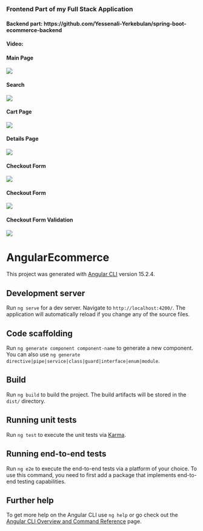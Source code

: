 <h3>Frontend Part of my Full Stack Application</h3>
<h4>Backend part: https://github.com/Yessenali-Yerkebulan/spring-boot-ecommerce-backend</h4>
<h4>Video: </h4>
<h4>Main Page</h4>
<img src="https://user-images.githubusercontent.com/113698340/227757497-dc3a118d-9c2f-4785-99a1-b9635e528602.png">
<h4>Search</h4>
<img src="https://user-images.githubusercontent.com/113698340/227757533-76f89645-d3d4-488b-8675-a891e8f09d7b.png">
<h4>Cart Page</h4>
<img src="https://user-images.githubusercontent.com/113698340/227757530-993c8904-6a59-4e3f-875d-4f805385f87c.png">
<h4>Details Page</h4>
<img src="https://user-images.githubusercontent.com/113698340/227757530-993c8904-6a59-4e3f-875d-4f805385f87c.png">
<h4>Checkout Form</h4>
<img src="https://user-images.githubusercontent.com/113698340/227757530-993c8904-6a59-4e3f-875d-4f805385f87c.png">
<h4>Checkout Form</h4>
<img src="https://user-images.githubusercontent.com/113698340/227757530-993c8904-6a59-4e3f-875d-4f805385f87c.png">
<h4>Checkout Form Validation</h4>
<img src="https://user-images.githubusercontent.com/113698340/227757530-993c8904-6a59-4e3f-875d-4f805385f87c.png">


# AngularEcommerce

This project was generated with [Angular CLI](https://github.com/angular/angular-cli) version 15.2.4.

## Development server

Run `ng serve` for a dev server. Navigate to `http://localhost:4200/`. The application will automatically reload if you change any of the source files.

## Code scaffolding

Run `ng generate component component-name` to generate a new component. You can also use `ng generate directive|pipe|service|class|guard|interface|enum|module`.

## Build

Run `ng build` to build the project. The build artifacts will be stored in the `dist/` directory.

## Running unit tests

Run `ng test` to execute the unit tests via [Karma](https://karma-runner.github.io).

## Running end-to-end tests

Run `ng e2e` to execute the end-to-end tests via a platform of your choice. To use this command, you need to first add a package that implements end-to-end testing capabilities.

## Further help

To get more help on the Angular CLI use `ng help` or go check out the [Angular CLI Overview and Command Reference](https://angular.io/cli) page.

